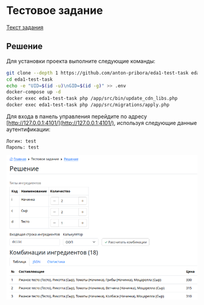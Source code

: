 # Тестовое задание

[Текст задания](docs/TASK.md)

## Решение

Для установки проекта выполните следующие команды:

```bash
git clone --depth 1 https://github.com/anton-pribora/eda1-test-task eda1-test-task
cd eda1-test-task
echo -e "UID=$(id -u)\nGID=$(id -g)" >> .env
docker-compose up -d
docker exec eda1-test-task php /app/src/bin/update_cdn_libs.php
docker exec eda1-test-task php /app/src/migrations/apply.php
```

Для входа в панель управления перейдите по адресу [http://127.0.0.1:4101/](http://127.0.0.1:4101/),
используя следующие данные аутентификации:

```text
Логин: test
Пароль: test
```

![docs/example.png](docs/example.png)
